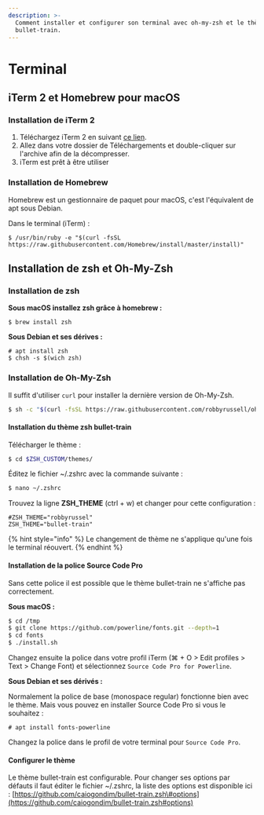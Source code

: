 ```yaml
---
description: >-
  Comment installer et configurer son terminal avec oh-my-zsh et le thème
  bullet-train.
---
```


# Terminal

## iTerm 2 et Homebrew pour macOS

### Installation de iTerm 2

1. Téléchargez iTerm 2 en suivant [ce lien](https://www.iterm2.com/downloads.html).
2. Allez dans votre dossier de Téléchargements et double-cliquer sur l'archive afin de la décompresser.
3. iTerm est prêt à être utiliser

### Installation de Homebrew

Homebrew est un gestionnaire de paquet pour macOS, c'est l'équivalent de apt sous Debian.

Dans le terminal \(iTerm\) :

```text
$ /usr/bin/ruby -e "$(curl -fsSL https://raw.githubusercontent.com/Homebrew/install/master/install)"
```

## Installation de zsh et Oh-My-Zsh

### Installation de zsh

**Sous macOS installez zsh grâce à homebrew :**

```text
$ brew install zsh
```

**Sous Debian et ses dérives :**

```text
# apt install zsh
$ chsh -s $(wich zsh)
```

### Installation de Oh-My-Zsh

Il suffit d'utiliser `curl` pour installer la dernière version de Oh-My-Zsh.

```bash
$ sh -c "$(curl -fsSL https://raw.githubusercontent.com/robbyrussell/oh-my-zsh/master/tools/install.sh)"
```

#### Installation du thème zsh bullet-train

Télécharger le thème :

```bash
$ cd $ZSH_CUSTOM/themes/
```

Éditez le fichier ~/.zshrc avec la commande suivante :

```bash
$ nano ~/.zshrc
```

Trouvez la ligne **ZSH\_THEME** \(ctrl + w\) et changer pour cette configuration :

```text
#ZSH_THEME="robbyrussel"
ZSH_THEME="bullet-train"
```

{% hint style="info" %}
Le changement de thème ne s'applique qu'une fois le terminal réouvert.
{% endhint %}

#### Installation de la police Source Code Pro

Sans cette police il est possible que le thème bullet-train ne s'affiche pas correctement.

**Sous macOS :**

```bash
$ cd /tmp
$ git clone https://github.com/powerline/fonts.git --depth=1
$ cd fonts
$ ./install.sh
```

Changez ensuite la police dans votre profil iTerm \(⌘ + O &gt; Edit profiles &gt; Text &gt; Change Font\) et sélectionnez `Source Code Pro for Powerline`.

**Sous Debian et ses dérivés :**

Normalement la police de base \(monospace regular\) fonctionne bien avec le thème. Mais vous pouvez en installer Source Code Pro si vous le souhaitez :

```text
# apt install fonts-powerline
```

Changez la police dans le profil de votre terminal pour `Source Code Pro`.

#### Configurer le thème

Le thème bullet-train est configurable. Pour changer ses options par défauts il faut éditer le fichier ~/.zshrc, la liste des options est disponible ici : [https://github.com/caiogondim/bullet-train.zsh\#options](https://github.com/caiogondim/bullet-train.zsh#options)

